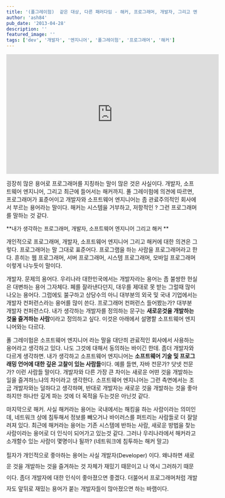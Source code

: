 ```yaml
---
title: '(폴그레이험)  같은 대상, 다른 패러다임 - 해커, 프로그래머, 개발자, 그리고 엔지니어'
author: 'ash84'
pub_date: '2013-04-28'
description: ''
featured_image: ''
tags: ['dev', '개발자', '엔지니어', '폴그레이험', '프로그래머', '해커']
---
```


<center>
<iframe width="560" height="315" src="https://www.youtube.com/embed/SKQyVC7-Ahk" title="YouTube video player" frameborder="0" allow="accelerometer; autoplay; clipboard-write; encrypted-media; gyroscope; picture-in-picture; web-share" allowfullscreen></iframe>
</center>


<span style="font-size: 11pt;"></span><span style="font-size: 11pt;">굉장히 많은 용어로 프로그래머를 지칭하는 말이 많은 것은 사실이다. 개발자, 소프트웨어 엔지니어, 그리고 최근에 들어서는 해커까지. 폴 그레이험에 의견에 따르면, 프로그래머가 표준어이고 개발자와 소프트웨어 엔지니어는 좀 관료주의적인 회사에서 부르는 용어라는 말이다. 해커는 시스템을 거부하고, 저항적인 ? 그런 프로그래머를 말하는 것 같다. </span>

**내가 생각하는 프로그래머, 개발자, 소프트웨어 엔지니어 그리고 해커 **

<span style="font-size: 11pt;">개인적으로 프로그래머, 개발자, 소프트웨어 엔지니어 그리고 해커에 대한 의견은 그렇다. 프로그래머는 말 그대로 표준어다. 프로그램을 하는 사람을 프로그래머라고 한다. 흔히는 웹 프로그래머, 서버 프로그래머, 시스템 프로그래머, 모바일 프로그래머 이렇게 나누듯이 말이다. </span>

<span style="font-size: 11pt;">개발자. 문제의 용어다. 우리나라 대한민국에서는 개발자라는 용어는 좀 불쌍한 현실은 대변하는 용어 그자체다. 폐를 잘라낸다던지, 대우를 제대로 못 받는 그럴때 많이 나오는 용어다. 그럼에도 불구하고 상당수의 아니 대부분의 외국 및 국내 기업에서는 개발자 컨퍼런스라는 용어를 많이 쓴다. 프로그래머 컨퍼런스 들어봤는가? 대부분 개발자 컨퍼런스다. 내가 생각하는 개발자를 정의하는 문구는 **새로운것을 개발하는 것을 즐겨하는 사람**이라고 정의하고 싶다. 이것은 아래에서 설명할 소프트웨어 엔지니어와는 다르다. </span>

<span style="font-size: 11pt;">폴 그레이험은 소프트웨어 엔지니어 라는 말을 대단히 관료적인 회사에서 사용하는 용어라고 생각하고 있다. 나도 그것에 대해서 동의하는 바이긴 한데. 좀더 개발자와 다르게 생각하면. 내가 생각하고 소프트웨어 엔지니어는 **소프트웨어 기술 및 프로그래밍 언어에 대한 깊은 고찰이 있는 사람들**이다. 예를 들면, 자바 전문가? 닷넷 전문가? 이런 사람들 말이다. 개발자와 다른 가장 큰 차이는 새로운 어떤 것을 개발하는 일을 즐겨하느냐의 차이라고 생각한다. 소프트웨어 엔지니어는 그런 측면에서는 조금 개발자와는 덜하다고 생각하며, 반대로 개발자는 새로운 것을 개발하는 것을 좋아하지만 하나만 깊게 파는 것에 더 목적을 두는것은 아닌것 같다. </span>

<span style="font-size: 11pt;">마지막으로 해커. 사실 해커라는 용어는 국내에서는 해킹을 하는 사람이라는 의미인데, 네트워크 상에 침투해서 정보를 빼오거나 바이러스를 퍼트리는 사람들로 더 잘알려져 있다. 최근에 해커라는 용어는 기존 시스템에 반하는 사람, 새로운 방법을 찾는 사람이라는 용어로 더 인식이 되어가고 있는것 같다. 그러나 우리나라에서 해커라고 소개할수 있는 사람이 몇명이나 될까? (네트워크에 침투하는 해커 말고)</span>

<span style="font-size: 11pt; line-height: 2;">필자가 개인적으로 좋아하는 용어는 사실 개발자(Developer) 이다. 왜냐하면 새로운 것을 개발하는 것을 즐겨하는 것 자체가 재밌기 때문이고 나 역시 그러하기 때문이다. 좀더 개발자에 대한 인식이 좋아졌으면 좋겠다. 더불어서 프로그래머처럼 개발자도 앞뒤로 재밌는 용어가 붙는 개발자들이 많아졌으면 하는 바램이다. </span>



